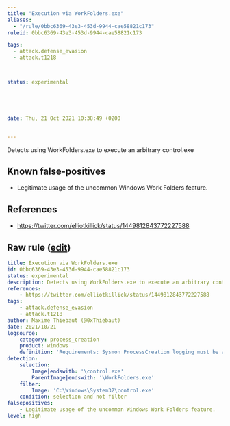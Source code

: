 ```yaml
---
title: "Execution via WorkFolders.exe"
aliases:
  - "/rule/0bbc6369-43e3-453d-9944-cae58821c173"
ruleid: 0bbc6369-43e3-453d-9944-cae58821c173

tags:
  - attack.defense_evasion
  - attack.t1218



status: experimental





date: Thu, 21 Oct 2021 10:38:49 +0200


---
```


Detects using WorkFolders.exe to execute an arbitrary control.exe

<!--more-->


## Known false-positives

* Legitimate usage of the uncommon Windows Work Folders feature.



## References

* https://twitter.com/elliotkillick/status/1449812843772227588


## Raw rule ([edit](https://github.com/SigmaHQ/sigma/edit/master/rules/windows/process_creation/proc_creation_win_susp_workfolders.yml))
```yaml
title: Execution via WorkFolders.exe
id: 0bbc6369-43e3-453d-9944-cae58821c173
status: experimental
description: Detects using WorkFolders.exe to execute an arbitrary control.exe
references:
    - https://twitter.com/elliotkillick/status/1449812843772227588
tags:
    - attack.defense_evasion
    - attack.t1218
author: Maxime Thiebaut (@0xThiebaut)
date: 2021/10/21
logsource:
    category: process_creation
    product: windows
    definition: 'Requirements: Sysmon ProcessCreation logging must be activated'
detection:
    selection:
        Image|endswith: '\control.exe'
        ParentImage|endswith: '\WorkFolders.exe'
    filter:
        Image: 'C:\Windows\System32\control.exe'
    condition: selection and not filter
falsepositives:
    - Legitimate usage of the uncommon Windows Work Folders feature.
level: high

```
